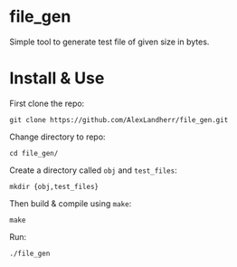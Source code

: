 # file_gen
Simple tool to generate test file of given size in bytes.

# Install & Use
First clone the repo:
```
git clone https://github.com/AlexLandherr/file_gen.git
```
Change directory to repo:
```
cd file_gen/
```
Create a directory called `obj` and `test_files`:
```
mkdir {obj,test_files}
```
Then build & compile using `make`:
```
make
```

Run:
```
./file_gen
```
